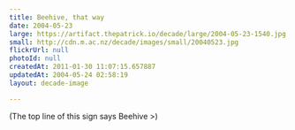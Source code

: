 ```yaml
---
title: Beehive, that way
date: 2004-05-23
large: https://artifact.thepatrick.io/decade/large/2004-05-23-1540.jpg
small: http://cdn.m.ac.nz/decade/images/small/20040523.jpg
flickrUrl: null
photoId: null
createdAt: 2011-01-30 11:07:15.657887
updatedAt: 2004-05-24 02:58:19
layout: decade-image

---
```

(The top line of this sign says Beehive >)
